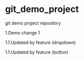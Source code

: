 # git_demo_project

git demo project repository

1.Demo change 1

1.1.Updated by feature (dropdown)

1.1.Updated by feature (button)

